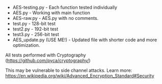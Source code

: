 - AES-testing.py - Each function tested individually
- AES.py - Working with main function
- AES-raw.py - AES.py with no comments.
- test.py - 128-bit test
- test2.py - 192-bit test
- test3.py - 256-bit test
- AES_update.py (USE ME!) - Updated file with shorter code and more optimization.

All tests performed with Cryptography (https://github.com/pyca/cryptography/)

This may be vulnerable to side channel attacks. Learn more: 
https://en.wikipedia.org/wiki/Advanced_Encryption_Standard#Security
